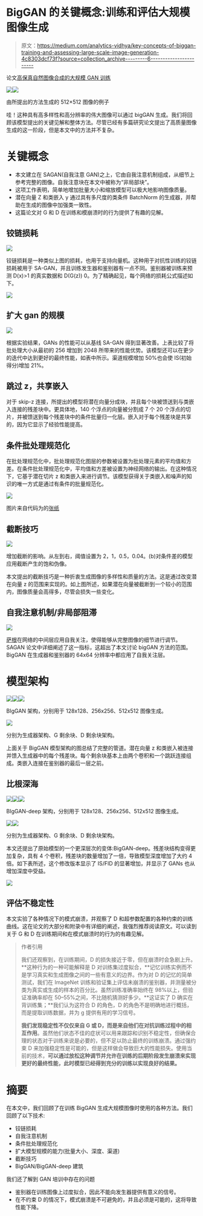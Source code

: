 # BigGAN 的关键概念:训练和评估大规模图像生成

> 原文：<https://medium.com/analytics-vidhya/key-concepts-of-biggan-training-and-assessing-large-scale-image-generation-4c8303dcf73f?source=collection_archive---------6----------------------->

论文[高保真自然图像合成的大规模 GAN 训练](https://arxiv.org/abs/1809.11096)

![](img/a8508961c8a79bd27ad9d6ae242e1244.png)![](img/88a01ff7e0b1a9d29bf71508f99931f8.png)

由所提出的方法生成的 512×512 图像的例子

哇！这种具有高多样性和高分辨率的伟大图像可以通过 bigGAN 生成。我们将回顾该模型提出的关键见解和整体方法。尽管已经有多篇研究论文提出了高质量图像生成的这一阶段，但是本文中的方法并不复杂。

# 关键概念

*   本文建立在 SAGAN(自我注意 GAN)之上，它由自我注意机制组成，从细节上参考完整的图像。自我注意块在本文中被称为“非局部块”。
*   这项工作表明，简单地增加批量大小和缩放模型可以极大地影响图像质量。
*   潜在向量 Z 和类嵌入 y 通过具有多尺度的类条件 BatchNorm 的生成器，并帮助在生成的图像中加强类一致性。
*   这篇论文对 G 和 D 在训练和模崩溃时的行为提供了有趣的见解。

## 铰链损耗

![](img/8ab0cf479f9d4d086aec5a4f51c4cc98.png)

铰链损耗是一种类似上图的损耗，也用于支持向量机。这种用于对抗性训练的铰链损耗被用于 SA-GAN，并且训练发生器和鉴别器有一点不同。鉴别器被训练来预测 D(x)>1 的真实数据和 D(G(z)) 0。为了精确起见，每个网络的损耗公式描述如下。

![](img/9cacda6f9a66282713cb27f165cefdce.png)

## 扩大 gan 的规模

![](img/adc63484b8c0f3f602417a9221c38523.png)

根据实验结果，GANs 的性能可以从基线 SA-GAN 得到显著改善。上表比较了将批处理大小从最初的 256 增加到 2048 所带来的性能优势。该模型还可以在更少的迭代中达到更好的最终性能，如表中所示。渠道规模增加 50%也会使 IS(初始得分)增加 21%。

## 跳过 z，共享嵌入

对于 skip-z 连接，所提出的模型将潜在向量分成块，并且每个块被馈送到与类嵌入连接的残差块中。更具体地，140 个浮点的向量被分割成 7 个 20 个浮点的切片，并被馈送到每个残差块中的条件批量归一化层。嵌入对于每个残差块是共享的，因为它显示了经验性能提高。

## 条件批处理规范化

在批处理规范化中，批处理规范化图层的参数被设置为批处理元素的平均值和方差。在条件批处理规范化中，平均值和方差被设置为神经网络的输出。在这种情况下，它基于潜在切片 z 和类嵌入来进行调节。该模型获得关于类嵌入和噪声的知识的唯一方式是通过有条件的批量规范化。

![](img/a366d9a90a8a7caae516b8423dd74d70.png)

图片来自代码为的[张纸](https://paperswithcode.com/method/conditional-batch-normalization#)

## 截断技巧

![](img/e9442861d2541c6e90592704c1c498f2.png)

增加截断的影响。从左到右，阈值设置为 2，1，0.5，0.04。(b)对条件差的模型应用截断产生的饱和伪像。

本文提出的截断技巧是一种折衷生成图像的多样性和质量的方法。这是通过改变潜在向量 z 的范围来实现的。如上图所述，如果潜在向量被截断到一个较小的范围内，图像质量会高得多，尽管会损失一些变化。

## 自我注意机制/非局部阻滞

![](img/946b56fbbafd8e311eb8a1fed13dcf73.png)

[萨根](https://arxiv.org/abs/1805.08318)在网络的中间层应用自我关注，使得能够从完整图像的细节进行调节。SAGAN 论文中详细阐述了这一指标，这超出了本文讨论 bigGAN 方法的范围。BigGAN 在生成器和鉴别器的 64x64 分辨率中都应用了自我关注层。

# 模型架构

![](img/b1b3f5cce6bc568df2a4568c73b7cd9e.png)![](img/48e2c9e17f8931c2ca999f3d10bd1769.png)![](img/b5ceef70cb150c344a938135d1664ae0.png)

BIgGAN 架构，分别用于 128x128、256x256、512x512 图像生成。

![](img/f633be2bb2ce0b38625e68fa3652cb81.png)

分别为生成器架构、G 剩余块、D 剩余块架构。

上面关于 BigGAN 模型架构的图总结了完整的管道。潜在向量 z 和类嵌入被连接并馈入生成器中的每个残差块。每个剩余块基本上由两个卷积和一个跳跃连接组成。类嵌入连接在鉴别器的最后一层之前。

## 比根深海

![](img/31024e060d1b6f1fe52c82d2fe9b119e.png)![](img/7519e3c3919a04e7dec73e9f63b7c2a2.png)![](img/b0780496a63fb3aecb14c1c516c3418b.png)

BIgGAN-deep 架构，分别用于 128x128、256x256、512x512 图像生成。

![](img/fa336be6bf3ef04be06d7f90a72caed1.png)![](img/4e4ba9cd0b2f4ae6bbe272c8c7ad302a.png)

分别为生成器架构、G 剩余块、D 剩余块架构。

本文还提出了原始模型的一个更深层次的变体:BigGAN-deep。残差块结构变得更加复杂，具有 4 个卷积，残差块的数量增加了一倍，导致模型深度增加了大约 4 倍。如下表所述，这个修改版本显示了 IS/FID 的显著增加，并显示了 GANs 也从增加深度中受益。

![](img/f0e4b80647704aabfe5933884eda4a60.png)

## 评估不稳定性

本文实验了各种情况下的模式崩溃，并观察了 D 和超参数配置的各种约束的训练曲线。这在论文的大部分和附录中有详细的阐述，我强烈推荐阅读原文。可以读到关于 G 和 D 在训练期间和在模式崩溃时的行为的有趣见解。

> 作者引用
> 
> 我们还观察到，在训练期间，D 的损失接近于零，但在崩溃时会急剧上升。 **这种行为的一种可能解释是 D 对训练集过度拟合，**记忆训练实例而不是学习真实和生成图像之间的一些有意义的边界。作为对 D 的记忆的简单测试，我们在 ImageNet 训练和验证集上评估未崩溃的鉴别器，并测量被分类为真实或生成的样本的百分比。虽然训练准确率始终在 98%以上，但验证准确率却在 50–55%之间，不比随机猜测好多少。**这证实了 D 确实在背训练集；**我们认为这符合 D 的角色，D 的角色不是明确地进行概括，而是提取训练数据，并为 g 提供有用的学习信号。
> 
> **我们发现稳定性不仅仅来自 G 或 D，而是来自他们在对抗训练过程中的相互作用**。虽然他们状态不佳的症状可以用来跟踪和识别不稳定性，但确保合理的状态对于训练来说是必要的，但不足以防止最终的训练崩溃。通过强约束 D 来加强稳定性是可能的，但是这样做会导致巨大的性能损失。使用当前的技术，**可以通过放松这种调节并允许在训练的后期阶段发生崩溃来实现更好的最终性能，此时模型已经得到充分的训练以实现良好的结果。**

# 摘要

在本文中，我们回顾了在训练 BigGAN 生成大规模图像时使用的各种方法。我们回顾了以下技术:

*   铰链损耗
*   自我注意机制
*   条件批处理规范化
*   扩大模型规模的能力(批量大小、深度、渠道)
*   截断技巧
*   BigGAN/BigGAN-deep 建筑

我们还了解到 GAN 培训中存在的问题

*   鉴别器在训练图像上过度拟合，因此不能向发生器提供有意义的信号。
*   在不约束 D 的情况下，模式崩溃是不可避免的，并且必须是可能的，这将导致性能下降。